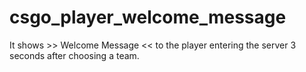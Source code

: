 # csgo_player_welcome_message
It shows >> Welcome Message &lt;&lt; to the player entering the server 3 seconds after choosing a team.
